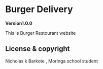 # Burger Delivery

**Version1.0.0**

This is Burger Restourant website



## License & copyright

Nicholas k Barkote , Moringa school student